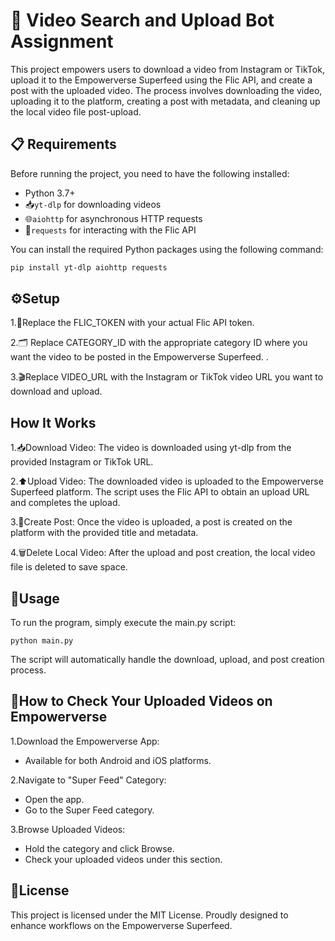 # 🎥 Video Search and Upload Bot Assignment

This project empowers users to download a video from Instagram or TikTok, upload it to the Empowerverse Superfeed using the Flic API, and create a post with the uploaded video. The process involves downloading the video, uploading it to the platform, creating a post with metadata, and cleaning up the local video file post-upload.

## 📋 Requirements

Before running the project, you need to have the following installed:

- Python 3.7+
- 📥`yt-dlp` for downloading videos
- 🌐`aiohttp` for asynchronous HTTP requests
- 🔑`requests` for interacting with the Flic API

You can install the required Python packages using the following command:

```bash
pip install yt-dlp aiohttp requests

```
## ⚙️Setup
1.🔑Replace the FLIC_TOKEN with your actual Flic API token.

2.🗂️ Replace CATEGORY_ID with the appropriate category ID where you want the video to be posted in the Empowerverse Superfeed.
.

3.🎬Replace VIDEO_URL with the Instagram or TikTok video URL you want to download and upload.

## How It Works
1.📥Download Video: The video is downloaded using yt-dlp from the provided Instagram or TikTok URL.

2.⬆️Upload Video: The downloaded video is uploaded to the Empowerverse Superfeed platform. The script uses the Flic API to obtain an upload URL and completes the upload.

3.📝Create Post: Once the video is uploaded, a post is created on the platform with the provided title and metadata.

4.🗑️Delete Local Video: After the upload and post creation, the local video file is deleted to save space.

## 🚀Usage
To run the program, simply execute the main.py script:
```
python main.py
```
The script will automatically handle the download, upload, and post creation process.

## 📱How to Check Your Uploaded Videos on Empowerverse
1.Download the Empowerverse App:
  - Available for both Android and iOS platforms.

2.Navigate to "Super Feed" Category:

  - Open the app.
  - Go to the Super Feed category.
    
3.Browse Uploaded Videos:

  - Hold the category and click Browse.
  - Check your uploaded videos under this section.

## 📝License
This project is licensed under the MIT License.
Proudly designed to enhance workflows on the Empowerverse Superfeed.
